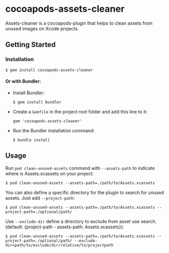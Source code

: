 # cocoapods-assets-cleaner

Assets-cleaner is a cocoapods-plugin that helps to clean assets from unused images on Xcode projects.

## Getting Started

### Installation

    $ gem install cocoapods-assets-cleaner
    
#### Or with Bundler:

* Install Bundler:

    `$ gem install bundler`
    
* Create a `Gemfile` in the project root folder and add this line to it:

    `gem 'cocoapods-assets-cleaner'`
    
* Run the Bundler installation command:

    `$ bundle install`


## Usage

Run `pod clean-unused-assets` command with `--assets-path` to indicate where is Assets.xcassets on your project:

    $ pod clean-unused-assets --assets-path=./path/to/Assets.xcassets
    
You can also define a specific directory for the plugin to search for unused assets. Just add  `--project-path`:

    $ pod clean-unused-assets --assets-path=./path/to/Assets.xcassets --project-path=./optional/path/
    
Use `--exclude-dir` define a directory to exclude from asset use search. (default: {project-path - assets-path: Assets.xcassets}):

    $ pod clean-unused-assets --assets-path=./path/to/Assets.xcassets --project-path=./optional/path/ --exclude-dir=path/to/exclude/dir/relative/to/projectpath
